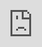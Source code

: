 ```yaml
---
layout: post
date:   2020-05-07
image: "/conflict_urbanism_sp2020/images/jerome_ave_1.jpg"
title:  "Rezoning Jerome Avenue: Examining Geographies of Displacement"
author: "Jenna Davis"
---
```

![Figure 1](/conflict_urbanism_sp2020/images/jerome_ave_1.jpg)
Source: [What Happens to Jerome Avenue After Its Rezoning?](https://ny.curbed.com/2018/3/29/17174676/bronx-new-york-jerome-avenue-rezoning-photo-essay) / Nathan Kensinger for Curbed NY

In recent years, neighborhood rezonings have emerged as a flashpoint across New York City. In 2014, the de Blasio administration announced plans to rezone 15 neighborhoods across New York City in an effort to jump-start the city’s stock of affordable housing units. According to the administration, the neighborhood rezonings (many of which allowed for greater residential development capacity) would help the city reach its goal of creating 300,000 below-market-rate housing units by 2026.

In neighborhoods from Inwood to Bushwick, neighborhood residents and community activists have raised the alarm bell that rezonings induce gentrification and displacement pressures. According to opponents, rezonings often tend to raise property values, increase rents and displace low-income and minority households. Look no further than [East New York](https://citylimits.org/2016/03/10/some-suspect-east-new-york-rezoning-has-triggered-speculation/), activists reasoned, where real estate speculation, tenant harassment, and evictions accelerated at the first whisper that the NYC Department of City Planning was considering rezoning the neighborhood. Although anecdotal evidence suggests that rezonings might accelerate gentrification pressures, minimal empirical evidence in the literature has investigated what happens following a neighborhood rezoning.

This project explores one embattled rezoning in New York City–the rezoning of Jerome Avenue in the southwest Bronx. In an effort to understand how rezonings interact with gentrification pressures, this project asks: how did the three following measures of displacement activity change in the years leading up to and in the immediate aftermath of the Jerome Avenue rezoning?


1. Real estate speculation activity
2. Residential and commercial evictions
3. Affordable housing production
 
#### Background on Jerome Avenue

Jerome Avenue sits in the southwestern Bronx, running north to south through Highbridge, Mount Eden, Concourse, Mount Hope, University Heights, and Morris Heights. Historically, Jerome Avenue developed as a service district, providing parking and commercial services to the predominantly residential neighborhoods that surround the area. Existing zoning permits heavy commercial and light industrial uses along most of Jerome Avenue, and as a result, low-scale retail and industrial establishments line the corridor.

Jerome Avenue has been heavily shaped by the highways that snake throughout the Bronx. An exit to the Cross Bronx Expressway empties directly onto the avenue, providing easy access to the district. A stone’s throw away from the Cross Bronx Expressway, auto-related businesses started to cluster along the corridor. Jerome Avenue remains one of the most vibrant homes of auto-related businesses in the city to this day.


As a result, tire shops, auto-repair shops, and gas stations line much of Jerome Avenue.

![Figure 2](/conflict_urbanism_sp2020/images/jerome_ave_13.jpg)
Source: [What Happens to Jerome Avenue After Its Rezoning?](https://ny.curbed.com/2018/3/29/17174676/bronx-new-york-jerome-avenue-rezoning-photo-essay) / Nathan Kensinger for Curbed NY

The Jerome Avenue corridor is also home to a rich array of family and immigrant-owned businesses. Many of these businesses cater to the predominantly Spanish-speaking communities living in the residential neighborhoods surrounding Jerome Avenue.
![Figure 3](/conflict_urbanism_sp2020/images/jerome_ave_12.jpg)
Source: [What Happens to Jerome Avenue After Its Rezoning?](https://ny.curbed.com/2018/3/29/17174676/bronx-new-york-jerome-avenue-rezoning-photo-essay) / Nathan Kensinger for Curbed NY

#### Jerome Avenue Rezoning

In 2015, the NYC Department of City Planning announced the planned rezoning of Jerome Avenue, arguing that the rezoning would help protect and preserve the neighborhood’s stock of affordable housing, revitalize existing retail businesses, improve existing park and open space opportunities, and support workforce development in the neighborhood. The NYC Department of City Planning identified Jerome Avenue as an ideal site for a rezoning because the city argued that the area could support increased residential density. Second, the city argued that the area features prime transit access, being served by the 4, B, and D train lines and several highways. According to opponents, however, the rezoning served to further push affordable housing to the outer reaches of the Bronx while freeing up space for upscale development in [the rapidly gentrifying neighborhoods](https://www.citylab.com/equity/2018/08/the-bronx-dont-call-it-a-comeback/567413/) of the South Bronx.

As the Jerome Avenue rezoning moved through the city’s land use review process, the NYC Department of City Planning hosted over 40 public events with thousands of residents. This public engagement process culminated in the release of the Jerome Avenue Neighborhood Plan, which provided a framework to guide future planning and policy action in the neighborhood. With the release of the plan, the city committed to investing approximately $189 million in capital projects in the neighborhood. After surrounding community boards, the Bronx Borough President, and the City Planning Commission approved the rezoning, the City Council approved the rezoning in March 2018.

Yet, the rezoning quickly emerged as a site of conflict as it moved through the city’s land use review process, following the path of other embattled rezoning plans in NYC. Opponents charged that the rezonings accelerated gentrification and displacement, pointing to rapid rent increases and real estate speculation in other NYC neighborhoods that have undergone rezonings. In particular, opponents argued that the rezoning would place strain on the auto-related businesses that have long anchored Jerome Avenue and that tend to be staffed by low-income households and immigrants.

The Bronx Coalition for a Community Vision, a coalition of residents; religious groups; and unions representing workers at auto-related businesses, emerged as one of the most vocal opponents of the rezoning. The organization advocated that 100% of new units constructed along Jerome Avenue should be below-market-rate units and called on the city to develop a more authentic public engagement process.

#### Methodology & Datasets

In order to investigate how various measures of displacement activity changed in the years surrounding the Jerome Avenue rezoning, this project leverages datasets from several sources. First, using data from the NYC Department of City Planning, I examined changes in real estate assessment values in the Jerome Avenue corridor between 2015 and 2020 to understand whether the rezoning coincided with real estate speculation pressures. Second, I leveraged a dataset from the NYC Department of Investigation to examine the landscape of residential and commercial evictions between 2018 and 2019. Last, I used data from the NYC Department of Housing Preservation & Development to examine new affordable housing units between 2018 and 2019.

#### Changes in Property Values

The map below presents changes in property values along the Jerome Avenue corridor between 2015 and 2020. During this time period, property values increased on average by 241%. This followed city and borough-level trends towards a precipitous increase in property values. Within the study area, residential property values rose at a much faster rate than commercial properties; residential property values increased by 176% compared to 44% among commercial properties.

<div class="iframe-column"><iframe src="https://api.mapbox.com/styles/v1/jennamkdavis/cka1ensxq25u51it6onmh5sdw.html?fresh=true&title=view&access_token=pk.eyJ1IjoiamVubmFta2RhdmlzIiwiYSI6Ikg0SThEUVkifQ.LXPE9kF-D1IUT2wfz_Cinw" style="position:absolute;top:0;left:0;width:100%;height:100%;" frameborder="0"></iframe></div>
![Figure 7](/conflict_urbanism_sp2020/images/jerome_ave_9.png)

Although property values were rising across the Bronx and across the city during the same time period, these findings provide some support to opponents’ claims that the Jerome Ave rezoning would raise surrounding property values. Given that the Jerome Avenue corridor historically has not experienced significant investment, these findings suggest that the rezoning might have played a part in raising surrounding property values. Moreover, these findings align with previous reports that rezonings tend to [induce real estate speculation activity](https://www.gothamgazette.com/city/6825-the-east-new-york-rezoning-one-year-later), particularly in hot real estate markets.

#### Residential and Commercial Evictions

The map below presents the landscape of commercial and residential evictions in the study area and the surrounding three zip codes in the two years following the Jerome Ave rezoning. Between 2018 and 2020, approximately 2,500 households and businesses were evicted from the area. These evictions accounted for about a third of all evictions across the Bronx.

Roughly one in five evictions in the study area were commercial evictions, reflecting the heavily commercial character of Jerome Avenue. Several of the businesses that were evicted served auto-related uses, consistent with rezoning opponents’ claims that auto-related businesses would face acute displacement pressures. 

<div class="iframe-column"><iframe src="https://api.mapbox.com/styles/v1/jennamkdavis/ck9x30c0s011x1iuiaonyev40.html?fresh=true&title=view&access_token=pk.eyJ1IjoiamVubmFta2RhdmlzIiwiYSI6Ikg0SThEUVkifQ.LXPE9kF-D1IUT2wfz_Cinw" style="position:absolute;top:0;left:0;width:100%;height:100%;" frameborder="0"></iframe></div>
![Figure 8](/conflict_urbanism_sp2020/images/jerome_ave_11.png)

Although these evictions provide a lens into the landscape of evictions following the Jerome Ave rezoning, it is worth noting that the evictions presented here likely represent a fraction of total evictions that occurred in the Jerome Avenue corridor. Tenant advocacy organizations such as JustFix.nyc and the Anti-Eviction Mapping project have [called attention](https://gothamist.com/news/interactive-map-tracks-nyc-evictions-the-landlords-who-file-for-them) to the ways in which existing public datasets often underreport evictions and have conducted careful investigative research to supplement publicly available evictions datasets.

#### Affordable Housing Production

The map below presents newly constructed affordable housing units in the years immediately following the Jerome Avenue rezoning. Between 2018 and 2019, roughly 1,400 new affordable housing units were added to the Jerome Ave corridor. The majority of the new units targeted households at the lowest end of the income spectrum, with roughly one-third of new affordable units for extremely low-income households and one-fifth of new affordable units for very low-income households. In response to advocates’ demands, several of the affordable housing projects require that the units will be permanently affordable.

<div class="iframe-column"><iframe src="https://api.mapbox.com/styles/v1/jennamkdavis/ck9bg1wyl0wih1in0fbm8mfnc.html?fresh=true&title=copy&access_token=pk.eyJ1IjoiamVubmFta2RhdmlzIiwiYSI6Ikg0SThEUVkifQ.LXPE9kF-D1IUT2wfz_Cinw" style="position:absolute;top:0;left:0;width:100%;height:100%;" frameborder="0"></iframe></div>
![Figure 9](/conflict_urbanism_sp2020/images/jerome_ave_10.png)

In some respects, the roughly 1,400 affordable housing units created make a substantial dent in the roughly 3,250 affordable units that the city planned to add to the neighborhood, many of which would be permanently affordable units. Despite these inroads, critics have charged that the newly affordable housing developments still might not be affordable enough to the neighborhoods impacted by the Jerome Ave rezoning, which have a median household income between $20 and $30K. Moreover, as others scholars have pointed out, newly constructed affordable housing units often do not benefit the very residents that are immediately displaced as a result of rezoning activity; the long lag time associated with affordable housing construction means that residents displaced in the aftermath of the rezoning might have long moved away. This raises the question not only of whether the Jerome Ave rezoning will provide *enough* new affordable housing, but also raises the question of *who* will benefit from the rezoning.

#### Conclusion

In recent years, neighborhood rezonings have emerged as a hot-button issue across New York City. Although opponents have argued that rezonings tend to usher in a wave of luxury development and accelerate gentrification and displacement pressures, minimal research has examined whether rezonings in fact accelerate gentrification pressures. Given this gap in the literature, this project sought to better understand how three measures of displacement activity change following a rezoning. While this analysis is not causal, it does suggest that property values and evictions continued following the rezoning, despite assurances from elected officials that the rezonings would not spur displacement pressures. 

With more neighborhood rezonings in the pipeline in NYC, future research should examine both the short- and long-term impacts of de Blasio’s rezoning strategy with an eye towards better understanding how rezonings interact with gentrification pressures.


#### References

Rebecca Bellan, “The Bronx: Don’t Call It a Comeback,” City Lab, August 14, 2018, https://www.citylab.com/equity/2018/08/the-bronx-dont-call-it-a-comeback/567413/.

Elizabeth Kim, “Interactive Map Tracks NYC Evictions & The Landlords Who File for Them,” Gothamist, May 7, 2019, https://gothamist.com/news/interactive-map-tracks-nyc-evictions-the-landlords-who-file-for-them.

“Jerome Ave Neighborhood Plan,” NYC Department of City Planning, March 2019, https://www1.nyc.gov/assets/planning/download/pdf/plans-studies/jerome-ave/jerome-avenue-progress-to-date.pdf

Samar Khurshid, “The East New York Rezoning, One Year Later,” Gotham Gazette, March 23, 2017, https://www.gothamgazette.com/city/6825-the-east-new-york-rezoning-one-year-later.


Matthew Rothstein, “Central Bronx Rezoning To Build Affordable Housing On Car-Repair-Heavy Strip Moves Ahead,” Bisnow, February 15, 2018, https://www.bisnow.com/new-york/news/neighborhood/central-bronx-rezoning-affordable-housing-auto-shops-jerome-ave-85072.

Abigail Savitch-Lew, “Some Suspect East New York Rezoning Has Triggered Speculation,” City Limits, March 10, 2016, https://citylimits.org/2016/03/10/some-suspect-east-new-york-rezoning-has-triggered-speculation/.

Tanay Warerkar, “Bronx’s Jerome Avenue Rezoning Moves Forward, But Not Without Issues,” Curbed NY, October 25, 2017, https://ny.curbed.com/2017/10/25/16543086/bronx-jerome-avenue-rezoning-community-board.